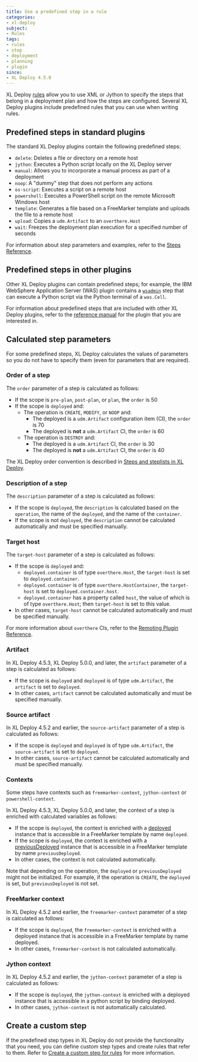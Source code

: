 ```yaml
---
title: Use a predefined step in a rule
categories:
- xl-deploy
subject:
- Rules
tags:
- rules
- step
- deployment
- planning
- plugin
since:
- XL Deploy 4.5.0
---
```


XL Deploy [rules](/xl-deploy/concept/getting-started-with-xl-deploy-rules.html) allow you to use XML or Jython to specify the steps that belong in a deployment plan and how the steps are configured. Several XL Deploy plugins include predefined rules that you can use when writing rules.

## Predefined steps in standard plugins

The standard XL Deploy plugins contain the following predefined steps:

* `delete`: Deletes a file or directory on a remote host
* `jython`: Executes a Python script locally on the XL Deploy server
* `manual`: Allows you to incorporate a manual process as part of a deployment
* `noop`: A "dummy" step that does not perform any actions
* `os-script`: Executes a script on a remote host
* `powershell`: Executes a PowerShell script on the remote Microsoft Windows host
* `template`: Generates a file based on a FreeMarker template and uploads the file to a remote host
* `upload`: Copies a `udm.Artifact` to an `overthere.Host`
* `wait`: Freezes the deployment plan execution for a specified number of seconds

For information about step parameters and examples, refer to the [Steps Reference](/xl-deploy/latest/referencesteps.html).

## Predefined steps in other plugins

Other XL Deploy plugins can contain predefined steps; for example, the IBM WebSphere Application Server (WAS) plugin contains a [`wsadmin`](/xl-deploy-was-plugin/5.1.x/wasPluginManual.html#wsadmin) step that can execute a Python script via the Python terminal of a `was.Cell`.

For information about predefined steps that are included with other XL Deploy plugins, refer to the [reference manual](/xl-deploy/latest/) for the plugin that you are interested in.

## Calculated step parameters

For some predefined steps, XL Deploy calculates the values of parameters so you do not have to specify them (even for parameters that are required).

### Order of a step

The `order` parameter of a step is calculated as follows:

* If the scope is `pre-plan`, `post-plan`, or `plan`, the `order` is 50
* If the scope is `deployed` and:
    * The operation is `CREATE`, `MODIFY`, or `NOOP` and:
        * The deployed is a `udm.Artifact` configuration item (CI), the `order` is 70
        * The deployed is **not** a `udm.Artifact` CI, the `order` is 60
    * The operation is `DESTROY` and:
        * The deployed is a `udm.Artifact` CI, the `order` is 30
        * The deployed is **not** a `udm.Artifact` CI, the `order` is 40

The XL Deploy order convention is described in [Steps and steplists in XL Deploy](/xl-deploy/concept/steps-and-steplists-in-xl-deploy.html#steplist).

### Description of a step

The `description` parameter of a step is calculated as follows:

* If the scope is `deployed`, the `description` is calculated based on the `operation`, the name of the `deployed`, and the name of the `container`.
* If the scope is not `deployed`, the `description` cannot be calculated automatically and must be specified manually.

### Target host

The `target-host` parameter of a step is calculated as follows:

* If the scope is `deployed` and:
    * `deployed.container` is of type `overthere.Host`, the `target-host` is set to `deployed.container`.
    * `deployed.container` is of type `overthere.HostContainer`, the `target-host` is set to `deployed.container.host`.
    * `deployed.container` has a property called `host`, the value of which is of type `overthere.Host`; then `target-host` is set to this value.
* In other cases, `target-host` cannot be calculated automatically and must be specified manually.

For more information about `overthere` CIs, refer to the [Remoting Plugin Reference](/xl-deploy/latest/remotingPluginManual.html).

### Artifact

In XL Deploy 4.5.3, XL Deploy 5.0.0, and later, the `artifact` parameter of a step is calculated as follows:

* If the scope is `deployed` and `deployed` is of type `udm.Artifact`, the `artifact` is set to `deployed`.
* In other cases, `artifact` cannot be calculated automatically and must be specified manually.

### Source artifact

In XL Deploy 4.5.2 and earlier, the `source-artifact` parameter of a step is calculated as follows:

* If the scope is `deployed` and `deployed` is of type `udm.Artifact`, the `source-artifact` is set to `deployed`.
* In other cases, `source-artifact` cannot be calculated automatically and must be specified manually.

### Contexts

Some steps have contexts such as `freemarker-context`, `jython-context` or `powershell-context`.

In XL Deploy 4.5.3, XL Deploy 5.0.0, and later, the context of a step is enriched with calculated variables as follows:

* If the scope is `deployed`, the context is enriched with a <a href="/xl-deploy/5.1.x/javadoc/udm-plugin-api/com/xebialabs/deployit/plugin/api/deployment/specification/Delta.html#getDeployed%28%29">deployed</a> instance that is accessible in a FreeMarker template by name `deployed`.
* If the scope is `deployed`, the context is enriched with a <a href="/xl-deploy/5.1.x/javadoc/udm-plugin-api/com/xebialabs/deployit/plugin/api/deployment/specification/Delta.html#getPrevious%28%29">previousDeployed</a> instance that is accessible in a FreeMarker template by name `previousDeployed`.
* In other cases, the context is not calculated automatically.

Note that depending on the operation, the `deployed` or `previousDeployed` might not be initialized. For example, if the operation is `CREATE`, the `deployed` is set, but `previousDeployed` is not set.

### FreeMarker context

In XL Deploy 4.5.2 and earlier, the `freemarker-context` parameter of a step is calculated as follows:

* If the scope is `deployed`, the `freemarker-context` is enriched with a deployed instance that is accessible in a FreeMarker template by name deployed.
* In other cases, `freemarker-context` is not calculated automatically.

### Jython context

In XL Deploy 4.5.2 and earlier, the `jython-context` parameter of a step is calculated as follows:

* If the scope is `deployed`, the `jython-context` is enriched with a deployed instance that is accessible in a python script by binding deployed.
* In other cases, `jython-context` is not automatically calculated.

## Create a custom step

If the predefined step types in XL Deploy do not provide the functionality that you need, you can define custom step types and create rules that refer to them. Refer to [Create a custom step for rules](/xl-deploy/how-to/create-a-custom-step-for-rules.html) for more information.
